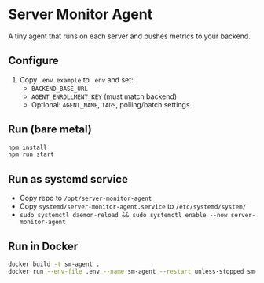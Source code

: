 # Server Monitor Agent

A tiny agent that runs on each server and pushes metrics to your backend.

## Configure

1. Copy `.env.example` to `.env` and set:
   - `BACKEND_BASE_URL`
   - `AGENT_ENROLLMENT_KEY` (must match backend)
   - Optional: `AGENT_NAME`, `TAGS`, polling/batch settings

## Run (bare metal)

```bash
npm install
npm run start
```

## Run as systemd service

- Copy repo to `/opt/server-monitor-agent`
- Copy `systemd/server-monitor-agent.service` to `/etc/systemd/system/`
- `sudo systemctl daemon-reload && sudo systemctl enable --now server-monitor-agent`

## Run in Docker

```bash
docker build -t sm-agent .
docker run --env-file .env --name sm-agent --restart unless-stopped sm-agent
```
